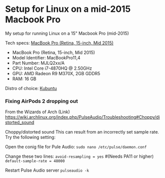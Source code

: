 # Setup for Linux on a mid-2015 Macbook Pro

My setup for running Linux on a 15" Macbook Pro (mid-2015)

Tech specs: [MacBook Pro (Retina, 15-inch, Mid 2015)](https://support.apple.com/kb/SP719)
* MacBook Pro (Retina, 15-inch, Mid 2015)
* Model Identifier: MacBookPro11,4
* Part Number: MJLQ2xx/A
* CPU: Intel Core i7-4870HQ @ 2.50GHz
* GPU: AMD Radeon R9 M370X, 2GB GDDR5
* RAM: 16 GB

Distro of choice: [Kubuntu](https://kubuntu.org/)



### Fixing AirPods 2 dropping out

From the Wizards of Arch (Link) https://wiki.archlinux.org/index.php/PulseAudio/Troubleshooting#Choppy/distorted_sound


Choppy/distorted sound
This can result from an incorrectly set sample rate. Try the following setting:

Open the conig file for Pule Audio:
`sudo nano /etc/pulse/daemon.conf`

Change these two lines:
`avoid-resampling = yes` #(Needs PA11 or higher)
`default-sample-rate = 48000`

Restart Pulse Audio server
`pulseaudio -k`
